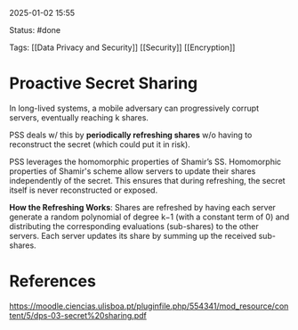 2025-01-02 15:55

Status: #done 

Tags: [[Data Privacy and Security]] [[Security]] [[Encryption]]

# Proactive Secret Sharing

In long-lived systems, a mobile adversary can progressively corrupt servers, eventually reaching k shares.

PSS deals w/ this by **periodically refreshing shares** w/o having to reconstruct the secret (which could put it in risk).

PSS leverages the homomorphic properties of Shamir’s SS.
Homomorphic properties of Shamir's scheme allow servers to update their shares independently of the secret. This ensures that during refreshing, the secret itself is never reconstructed or exposed.

**How the Refreshing Works**:
Shares are refreshed by having each server generate a random polynomial of degree k−1 (with a constant term of 0) and distributing the corresponding evaluations (sub-shares) to the other servers. Each server updates its share by summing up the received sub-shares.

# References

https://moodle.ciencias.ulisboa.pt/pluginfile.php/554341/mod_resource/content/5/dps-03-secret%20sharing.pdf